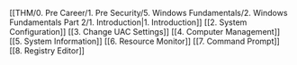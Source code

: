 [[THM/0. Pre Career/1. Pre Security/5. Windows Fundamentals/2. Windows Fundamentals Part 2/1. Introduction|1. Introduction]]
[[2. System Configuration]]
[[3. Change UAC Settings]]
[[4. Computer Management]]
[[5. System Information]]
[[6. Resource Monitor]]
[[7. Command Prompt]]
[[8. Registry Editor]]
